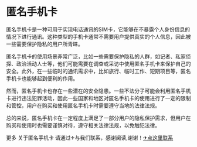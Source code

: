 # 匿名手机卡

匿名手机卡是一种可用于实现电话通讯的SIM卡，它能够在不暴露个人身份信息的情况下进行通讯。这种类型的手机卡通常不需要用户提供真实的个人信息，因此被一些需要保护隐私的用户所青睐。

匿名手机卡的使用场景非常广泛，比如一些需要保护隐私的人群，如记者、私家侦探、政治活动人士等，他们可能需要在调查或采访中使用匿名手机卡来保护自己的安全。此外，在一些临时的通讯需求中，比如旅行、临时工作、短期项目等，匿名手机卡也能够起到便利的作用。

然而，匿名手机卡也存在一些潜在的安全隐患。一些不法分子可能会利用匿名手机卡进行违法犯罪活动，因此一些国家和地区对匿名手机卡的使用进行了一定的限制和管控，用户在购买和使用匿名手机卡时需要遵守当地的法律法规。

总的来说，匿名手机卡在一定程度上满足了一部分用户的隐私保护需求，但用户在购买和使用时也需要谨慎对待，遵守相关法律法规，以免触犯法律。

更多 关于匿名手机卡 请通过✈与我们联系，感谢阅读,谢谢！[✈点这里联系](https://sms.k02.cc)